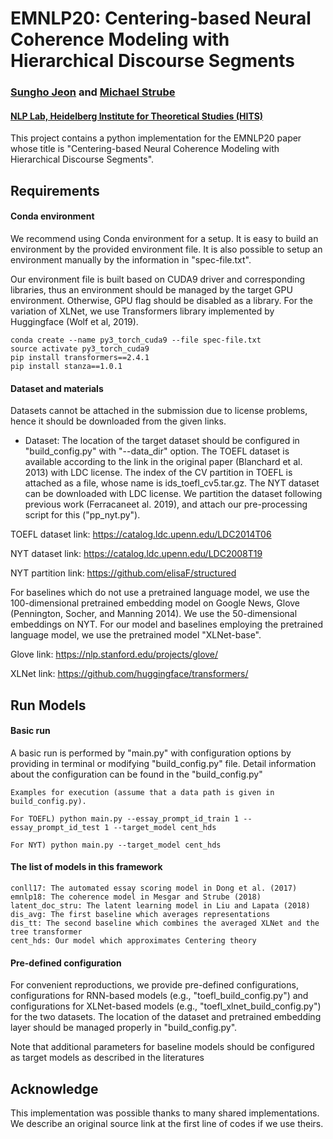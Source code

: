 # EMNLP20: Centering-based Neural Coherence Modeling with Hierarchical Discourse Segments
### [Sungho Jeon](https://sdeva14.github.io/) and [Michael Strube](https://www.h-its.org/people/prof-dr-michael-strube/)
#### [NLP Lab, Heidelberg Institute for Theoretical Studies (HITS)](https://www.h-its.org/research/nlp/people/)

This project contains a python implementation for the EMNLP20 paper whose title is "Centering-based Neural Coherence Modeling with Hierarchical Discourse Segments".
<!-- 
## Updates (2021.01.09.)
If you downloaded it before 2021.01.09. please update to a newer version. Previously, the codes used in development were uploaded, and it causes performance degradation. We also add a new option to decide an encoding type of texts, whether encoding a document at once or sentences individually for a structure-aware transformer input. Regarding this, please see our COLING20 paper, "Incremental Neural Lexical Coherence Modeling".
 -->
## Requirements

#### Conda environment
We recommend using Conda environment for a setup. It is easy to build an environment by the provided environment file. It is also possible to setup an environment manually by the information in "spec-file.txt". 

Our environment file is built based on CUDA9 driver and corresponding libraries, thus an environment should be managed by the target GPU environment. Otherwise, GPU flag should be disabled as a library. For the variation of XLNet, we use Transformers library implemented by Huggingface (Wolf et al, 2019).

    conda create --name py3_torch_cuda9 --file spec-file.txt
    source activate py3_torch_cuda9
    pip install transformers==2.4.1
    pip install stanza==1.0.1

#### Dataset and materials
Datasets cannot be attached in the submission due to license problems, hence it should be downloaded from the given links.

- Dataset: The location of the target dataset should be configured in "build_config.py" with "--data_dir" option. The TOEFL dataset is available according to the link in the original paper (Blanchard et al. 2013) with LDC license. The index of the CV partition in TOEFL is attached as a file, whose name is ids_toefl_cv5.tar.gz. The NYT dataset can be downloaded with LDC license. We partition the dataset following previous work (Ferracaneet al. 2019), and attach our pre-processing script for this ("pp_nyt.py").

TOEFL dataset link: https://catalog.ldc.upenn.edu/LDC2014T06

NYT dataset link: https://catalog.ldc.upenn.edu/LDC2008T19

NYT partition link: https://github.com/elisaF/structured

For baselines which do not use a pretrained language model, we use the 100-dimensional pretrained embedding model on Google News, Glove (Pennington, Socher, and Manning 2014). We use the 50-dimensional embeddings on NYT. For our model and baselines employing the pretrained language model, we use the pretrained model "XLNet-base".

Glove link: https://nlp.stanford.edu/projects/glove/

XLNet link: https://github.com/huggingface/transformers/

## Run Models
#### Basic run
A basic run is performed by "main.py" with configuration options by providing in terminal or modifying "build_config.py" file.
Detail information about the configuration can be found in the "build_config.py"

	Examples for execution (assume that a data path is given in build_config.py).

    For TOEFL) python main.py --essay_prompt_id_train 1 --essay_prompt_id_test 1 --target_model cent_hds

    For NYT) python main.py --target_model cent_hds

#### The list of models in this framework
	conll17: The automated essay scoring model in Dong et al. (2017)
	emnlp18: The coherence model in Mesgar and Strube (2018)
	latent_doc_stru: The latent learning model in Liu and Lapata (2018)
	dis_avg: The first baseline which averages representations
	dis_tt: The second baseline which combines the averaged XLNet and the tree transformer
	cent_hds: Our model which approximates Centering theory

#### Pre-defined configuration
For convenient reproductions, we provide pre-defined configurations, configurations for RNN-based models (e.g., "toefl_build_config.py") and configurations for XLNet-based models (e.g., "toefl_xlnet_build_config.py") for the two datasets.
The location of the dataset and pretrained embedding layer should be managed properly in "build_config.py".

Note that additional parameters for baseline models should be configured as target models as described in the literatures

## Acknowledge
This implementation was possible thanks to many shared implementations. We describe an original source link at the first line of codes if we use theirs.
